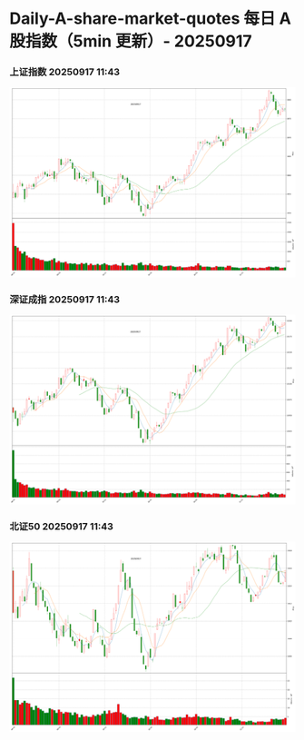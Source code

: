 
# Daily-A-share-market-quotes 每日 A 股指数（5min 更新）- 20250917

### 上证指数 20250917 11:43
![](./fig/2025/9/20250917-sh000001.png)

### 深证成指 20250917 11:43
![](./fig/2025/9/20250917-sz399001.png)

### 北证50 20250917 11:43
![](./fig/2025/9/20250917-bj899050.png)
